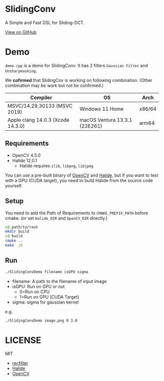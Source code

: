 # SlidingConv

A Simple and Fast DSL for Sliding-DCT.

[View on GitHub](https://github.com/fukushimalab/SlidingConv)

# Demo

`demo.cpp` is a demo for SlidingConv. It has 2 filters `Gaussian Filter` and `Unsharpmasking`.

We **cofirmed** that SlidingCov is working on following combination. (Other combination may be work but not be confirmed.)

| Compiler | OS | Arch |
| ----- | ----- | ----- |
| MSVC/14.29.30133 (MSVC 2019) | Windows 11 Home | x86/64 |
| Apple clang 14.0.3 (Xcode 14.3.0) | macOS Ventura 13.3.1 (22E261) | arm64 |

## Requirements
- OpenCV 4.5.0
- Halide 12.0.1
    - Halide requires `zlib`, `libpng`, `libjpeg`

You can use a pre-built binary of [OpenCV](https://github.com/opencv/opencv/releases) and [Halide](https://github.com/halide/Halide/releases), but if you want to test with a GPU (CUDA target), you need to build Halide from the source code yourself.

## Setup

You need to add the Path of Requirements to `CMAKE_PREFIX_PATH` before cmake. (or set `Halide_DIR` and `OpenCV_DIR` directly.)

```sh
cd path/to/root
mkdir build
cd build
cmake ..
make -j8
```

## Run

```sh
./SlidingConvDemo filename isGPU sigma
```

- filename: A path to the filename of input image
- isGPU: Run on GPU or not
    - 0=Run on CPU 
    - 1=Run on GPU (CUDA Target)
- sigma: sigma for gaussian kernel

e.g.
```sh
./SlidingConvDemo image.png 0 3.0
```

# LICENSE

MIT

- [recfilter](https://github.com/mit-gfx/recfilter/blob/master/LICENSE.txt)
- [Halide](https://github.com/halide/Halide/blob/main/LICENSE.txt)
- [OpenCV](https://github.com/opencv/opencv/blob/4.x/LICENSE)

